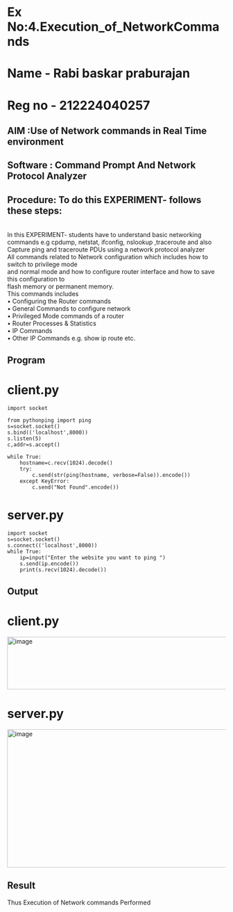 # Ex No:4.Execution_of_NetworkCommands
# Name - Rabi baskar praburajan
# Reg no - 212224040257
## AIM :Use of Network commands in Real Time environment
## Software : Command Prompt And Network Protocol Analyzer
## Procedure: To do this EXPERIMENT- follows these steps:
<BR>
In this EXPERIMENT- students have to understand basic networking commands e.g cpdump, netstat, ifconfig, nslookup ,traceroute and also Capture ping and traceroute PDUs using a network protocol analyzer 
<BR>
All commands related to Network configuration which includes how to switch to privilege mode
<BR>
and normal mode and how to configure router interface and how to save this configuration to
<BR>
flash memory or permanent memory.
<BR>
This commands includes
<BR>
• Configuring the Router commands
<BR>
• General Commands to configure network
<BR>
• Privileged Mode commands of a router 
<BR>
• Router Processes & Statistics
<BR>
• IP Commands
<BR>
• Other IP Commands e.g. show ip route etc.
<BR>

## Program
# client.py
```
import socket

from pythonping import ping 
s=socket.socket() 
s.bind(('localhost',8000)) 
s.listen(5)
c,addr=s.accept()

while True:
    hostname=c.recv(1024).decode()
    try:
        c.send(str(ping(hostname, verbose=False)).encode())
    except KeyError:
        c.send("Not Found".encode())
```

# server.py
```
import socket
s=socket.socket()
s.connect(('localhost',8000))
while True:
    ip=input("Enter the website you want to ping ")
    s.send(ip.encode())
    print(s.recv(1024).decode())
```

## Output
# client.py
<img width="766" height="121" alt="image" src="https://github.com/user-attachments/assets/d869b1c4-5e31-4916-8009-cd79a129cd56" />

# server.py
<img width="806" height="318" alt="image" src="https://github.com/user-attachments/assets/0ae527f1-7eb2-4260-b94d-66942b00c5af" />

## Result
Thus Execution of Network commands Performed 
